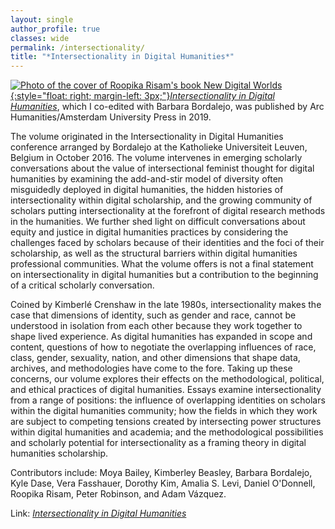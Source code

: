 ```yaml
---
layout: single
author_profile: true
classes: wide
permalink: /intersectionality/
title: "*Intersectionality in Digital Humanities*"
---
```


[![Photo of the cover of Roopika Risam's book New Digital Worlds](../assets/images/intersectionality.jpg){:style="float: right; margin-left: 3px;"}](https://www.aup.nl/en/book/9781641890502/intersectionality-in-digital-humanities)[_Intersectionality in Digital Humanities_](https://www.aup.nl/en/book/9781641890502/intersectionality-in-digital-humanities), which I co-edited with Barbara Bordalejo, was published by Arc Humanities/Amsterdam University Press in 2019.

The volume originated in the Intersectionality in Digital Humanities conference arranged by Bordalejo at the Katholieke Universiteit Leuven, Belgium in October 2016. The volume intervenes in emerging scholarly conversations about the value of intersectional feminist thought for digital humanities by examining the add-and-stir model of diversity often misguidedly deployed in digital humanities, the hidden histories of intersectionality within digital scholarship, and the growing community of scholars putting intersectionality at the forefront of digital research methods in the humanities. We further shed light on difficult conversations about equity and justice in digital humanities practices by considering the challenges faced by scholars because of their identities and the foci of their scholarship, as well as the structural barriers within digital humanities professional communities. What the volume offers is not a final statement on intersectionality in digital humanities but a contribution to the beginning of a critical scholarly conversation.

Coined by Kimberlé Crenshaw in the late 1980s, intersectionality makes the case that dimensions of identity, such as gender and race, cannot be understood in isolation from each other because they work together to shape lived experience. As digital humanities has expanded in scope and content, questions of how to negotiate the overlapping influences of race, class, gender, sexuality, nation, and other dimensions that shape data, archives, and methodologies have come to the fore. Taking up these concerns, our volume explores their effects on the methodological, political, and ethical practices of digital humanities. Essays examine intersectionality from a range of positions: the influence of overlapping identities on scholars within the digital humanities community; how the fields in which they work are subject to competing tensions created by intersecting power structures within digital humanities and academia; and the methodological possibilities and scholarly potential for intersectionality as a framing theory in digital humanities scholarship.

Contributors include: Moya Bailey, Kimberley Beasley, Barbara Bordalejo, Kyle Dase, Vera Fasshauer, Dorothy Kim, Amalia S. Levi, Daniel O'Donnell, Roopika Risam, Peter Robinson, and Adam Vázquez.

Link: [_Intersectionality in Digital Humanities_](https://www.aup.nl/en/book/9781641890502/intersectionality-in-digital-humanities)
